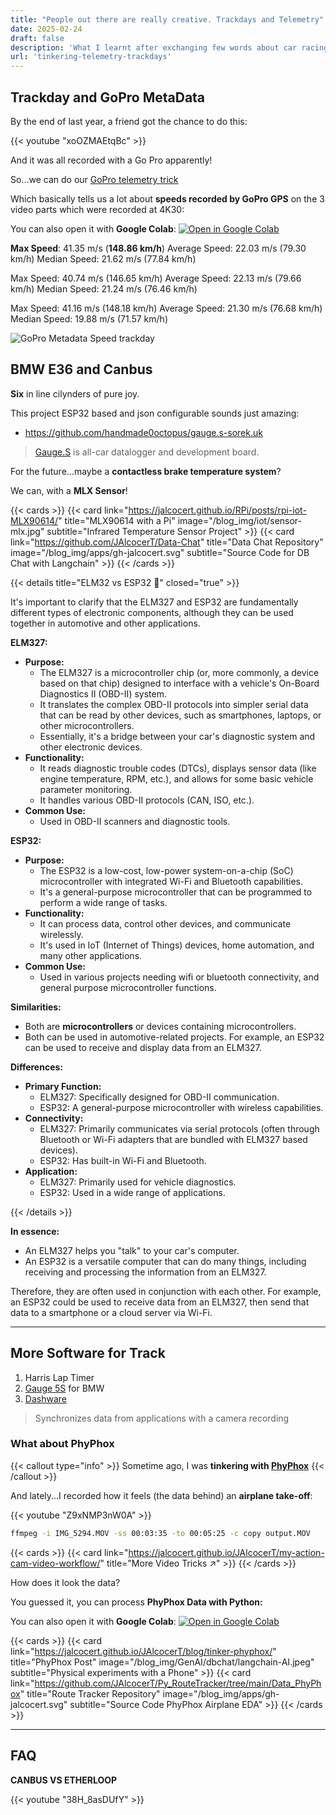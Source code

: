 ```yaml
---
title: "People out there are really creative. Trackdays and Telemetry"
date: 2025-02-24
draft: false
description: 'What I learnt after exchanging few words about car racing, canbus and telemetry.'
url: 'tinkering-telemetry-trackdays'
---
```




## Trackday and GoPro MetaData

<!-- 
https://www.youtube.com/watch?v=xoOZMAEtqBc 
-->

By the end of last year, a friend got the chance to do this:

{{< youtube "xoOZMAEtqBc" >}}

And it was all recorded with a Go Pro apparently!

So...we can do our [GoPro telemetry trick](https://jalcocert.github.io/JAlcocerT/dji-oa5pro-firmware-updates/#extracting-telemetry-data-from-gph9)

Which basically tells us a lot about **speeds recorded by GoPro GPS** on the 3 video parts which were recorded at 4K30:

You can also open it with **Google Colab**: [![Open in Google Colab](https://colab.research.google.com/assets/colab-badge.svg)](https://colab.research.google.com/github/JAlcocerT/Py_RouteTracker/blob/main/Z_GoPro/gopro_explore_speeds_TrackDay.ipynb)

<!-- 
https://github.com/JAlcocerT/Py_RouteTracker/blob/main/Z_GoPro/gopro_explore_speeds_TrackDay.ipynb
 -->


**Max Speed**: 41.35 m/s (**148.86 km/h**)
Average Speed: 22.03 m/s (79.30 km/h)
Median Speed: 21.62 m/s (77.84 km/h)

Max Speed: 40.74 m/s (146.65 km/h)
Average Speed: 22.13 m/s (79.66 km/h)
Median Speed: 21.24 m/s (76.46 km/h)

Max Speed: 41.16 m/s (148.18 km/h)
Average Speed: 21.30 m/s (76.68 km/h)
Median Speed: 19.88 m/s (71.57 km/h)

![GoPro Metadata Speed trackday](/blog_img/karting/gopro-gps-trackday-speed.png)

## BMW E36 and Canbus

**Six** in line cilynders of pure joy.

This project ESP32 based and json configurable sounds just amazing:

* https://github.com/handmade0octopus/gauge.s-sorek.uk

> [Gauge.S](https://sorek.uk/) is all-car datalogger and development board.



For the future...maybe a **contactless brake temperature system**?

We can, with a **MLX Sensor**!

{{< cards >}}
  {{< card link="https://jalcocert.github.io/RPi/posts/rpi-iot-MLX90614/" title="MLX90614 with a Pi" image="/blog_img/iot/sensor-mlx.jpg" subtitle="Infrared Temperature Sensor Project" >}}
  {{< card link="https://github.com/JAlcocerT/Data-Chat" title="Data Chat Repository" image="/blog_img/apps/gh-jalcocert.svg" subtitle="Source Code for DB Chat with Langchain" >}}
{{< /cards >}}


{{< details title="ELM32 vs ESP32 📌" closed="true" >}}

It's important to clarify that the ELM327 and ESP32 are fundamentally different types of electronic components, although they can be used together in automotive and other applications. 

**ELM327:**

* **Purpose:**
    * The ELM327 is a microcontroller chip (or, more commonly, a device based on that chip) designed to interface with a vehicle's On-Board Diagnostics II (OBD-II) system.
    * It translates the complex OBD-II protocols into simpler serial data that can be read by other devices, such as smartphones, laptops, or other microcontrollers.
    * Essentially, it's a bridge between your car's diagnostic system and other electronic devices.
* **Functionality:**
    * It reads diagnostic trouble codes (DTCs), displays sensor data (like engine temperature, RPM, etc.), and allows for some basic vehicle parameter monitoring.
    * It handles various OBD-II protocols (CAN, ISO, etc.).
* **Common Use:**
    * Used in OBD-II scanners and diagnostic tools.

**ESP32:**

* **Purpose:**
    * The ESP32 is a low-cost, low-power system-on-a-chip (SoC) microcontroller with integrated Wi-Fi and Bluetooth capabilities.
    * It's a general-purpose microcontroller that can be programmed to perform a wide range of tasks.
* **Functionality:**
    * It can process data, control other devices, and communicate wirelessly.
    * It's used in IoT (Internet of Things) devices, home automation, and many other applications.
* **Common Use:**
    * Used in various projects needing wifi or bluetooth connectivity, and general purpose microcontroller functions.

**Similarities:**

* Both are **microcontrollers** or devices containing microcontrollers.
* Both can be used in automotive-related projects. For example, an ESP32 can be used to receive and display data from an ELM327.

**Differences:**

* **Primary Function:**
    * ELM327: Specifically designed for OBD-II communication.
    * ESP32: A general-purpose microcontroller with wireless capabilities.
* **Connectivity:**
    * ELM327: Primarily communicates via serial protocols (often through Bluetooth or Wi-Fi adapters that are bundled with ELM327 based devices).
    * ESP32: Has built-in Wi-Fi and Bluetooth.
* **Application:**
    * ELM327: Primarily used for vehicle diagnostics.
    * ESP32: Used in a wide range of applications.

{{< /details >}}

**In essence:**

* An ELM327 helps you "talk" to your car's computer.
* An ESP32 is a versatile computer that can do many things, including receiving and processing the information from an ELM327.

Therefore, they are often used in conjunction with each other. For example, an ESP32 could be used to receive data from an ELM327, then send that data to a smartphone or a cloud server via Wi-Fi.


---

## More Software for Track

1. Harris Lap Timer
2. [Gauge 5S](https://shop.sorek.uk/) for BMW
3. [Dashware](https://dashware.software.informer.com/)

> Synchronizes data from applications with a camera recording

### What about PhyPhox

{{< callout type="info" >}}
Sometime ago, I was **tinkering with [PhyPhox](https://jalcocert.github.io/JAlcocerT/blog/tinker-phyphox/)**
{{< /callout >}}

And lately...I recorded how it feels (the data behind) an **airplane take-off**:

<!-- 
https://youtube.com/shorts/Z9xNMP3nW0A?feature=share 
-->

{{< youtube "Z9xNMP3nW0A" >}}

```sh
ffmpeg -i IMG_5294.MOV -ss 00:03:35 -to 00:05:25 -c copy output.MOV
```

{{< cards >}}
  {{< card link="https://jalcocert.github.io/JAlcocerT/my-action-cam-video-workflow/" title="More Video Tricks ↗" >}}
{{< /cards >}}

How does it look the data?

You guessed it, you can process **PhyPhox Data with Python:**

You can also open it with **Google Colab**: [![Open in Google Colab](https://colab.research.google.com/assets/colab-badge.svg)](https://colab.research.google.com/github/JAlcocerT/Py_RouteTracker/blob/main/Z_GoPro/gopro_explore_speeds_TrackDay.ipynb)

{{< cards >}}
  {{< card link="https://jalcocert.github.io/JAlcocerT/blog/tinker-phyphox/" title="PhyPhox Post" image="/blog_img/GenAI/dbchat/langchain-AI.jpeg" subtitle="Physical experiments with a Phone" >}}
  {{< card link="https://github.com/JAlcocerT/Py_RouteTracker/tree/main/Data_PhyPhox" title="Route Tracker Repository" image="/blog_img/apps/gh-jalcocert.svg" subtitle="Source Code PhyPhox Airplane EDA" >}}
{{< /cards >}}

---

## FAQ


**CANBUS VS ETHERLOOP**

<!-- 
https://www.youtube.com/watch?v=38H_8asDUfY
 -->

{{< youtube "38H_8asDUfY" >}}
